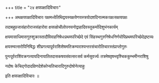 +++
title = "२४ क्षयपक्षादिविचारः"

+++
अथक्षयपक्षादिविचारः पक्षमध्येतिथिद्वयस्यक्षयेणयस्त्रयोदशदिनात्मकःपक्षःसक्षयपक्षः

तदाबहुप्रजासंहारोराजसंहारोवा क्षयपक्षेचौलोपनयनोद्वाहादिवस्तुकर्मादिशुभंनकार्यम्

क्षयमासाधिमासगुरुशुक्रास्तादौविवाहनिषेधःप्रथमपरिच्छेदे एवं सिंहस्थगुरुनिषेधनिर्णयोपिप्रथमपरिच्छेदेद्रष्टव्यः

क्षयस्म्वत्सरोपिनिषिद्धः शीघ्रगत्यापूर्वराशिशेषमतिक्रम्यराश्यन्तरसंचारोतिचारस्तंप्राप्तोगुरुः

पुनःपूर्वराशिंवक्रगत्यायदिनायातितदासकषयसंवत्सरःसर्व कर्मसुवर्ज्यः तत्रमेषवृषभवृश्चिककुम्भमीनराशिषु

नदोषः केचिद्गोदादक्षिणदेशेकोप्यतिचारादिगुरुदोषोनेत्याहुः

इति क्षयपक्षादिविचारः ॥
